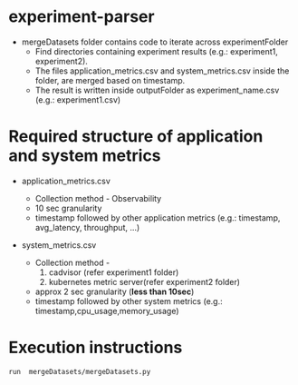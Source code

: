# experiment-parser
* mergeDatasets folder contains code to iterate across experimentFolder
    * Find directories containing experiment results (e.g.: experiment1, experiment2).
    * The files application_metrics.csv and system_metrics.csv inside the folder, are merged based on timestamp.
    * The result is written inside outputFolder as experiment_name.csv (e.g.: experiment1.csv)
    
# Required structure of application and system metrics
* application_metrics.csv
    * Collection method - Observability
    * 10 sec granularity
    * timestamp followed by other application metrics 
    (e.g.: timestamp, avg_latency, throughput, ...)
    
* system_metrics.csv
    * Collection method - 
        1) cadvisor (refer experiment1 folder)
        2) kubernetes metric server(refer experiment2 folder)
    * approx 2 sec granularity (**less than 10sec**) 
    * timestamp followed by other system metrics 
    (e.g.: timestamp,cpu_usage,memory_usage)
    
# Execution instructions
`run  mergeDatasets/mergeDatasets.py `
    
    
      
